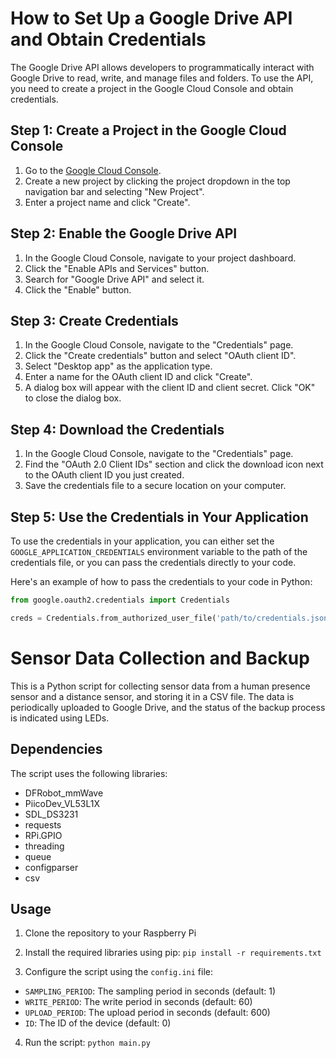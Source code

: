 # How to Set Up a Google Drive API and Obtain Credentials

The Google Drive API allows developers to programmatically interact with Google Drive to read, write, and manage files and folders. To use the API, you need to create a project in the Google Cloud Console and obtain credentials.

## Step 1: Create a Project in the Google Cloud Console

1. Go to the [Google Cloud Console](https://console.cloud.google.com/).
2. Create a new project by clicking the project dropdown in the top navigation bar and selecting "New Project".
3. Enter a project name and click "Create".

## Step 2: Enable the Google Drive API

1. In the Google Cloud Console, navigate to your project dashboard.
2. Click the "Enable APIs and Services" button.
3. Search for "Google Drive API" and select it.
4. Click the "Enable" button.

## Step 3: Create Credentials

1. In the Google Cloud Console, navigate to the "Credentials" page.
2. Click the "Create credentials" button and select "OAuth client ID".
3. Select "Desktop app" as the application type.
4. Enter a name for the OAuth client ID and click "Create".
5. A dialog box will appear with the client ID and client secret. Click "OK" to close the dialog box.

## Step 4: Download the Credentials

1. In the Google Cloud Console, navigate to the "Credentials" page.
2. Find the "OAuth 2.0 Client IDs" section and click the download icon next to the OAuth client ID you just created.
3. Save the credentials file to a secure location on your computer.

## Step 5: Use the Credentials in Your Application

To use the credentials in your application, you can either set the `GOOGLE_APPLICATION_CREDENTIALS` environment variable to the path of the credentials file, or you can pass the credentials directly to your code.

Here's an example of how to pass the credentials to your code in Python:

```python
from google.oauth2.credentials import Credentials

creds = Credentials.from_authorized_user_file('path/to/credentials.json')
```

# Sensor Data Collection and Backup

This is a Python script for collecting sensor data from a human presence sensor and a distance sensor, and storing it in a CSV file. The data is periodically uploaded to Google Drive, and the status of the backup process is indicated using LEDs.

## Dependencies

The script uses the following libraries:

- DFRobot_mmWave
- PiicoDev_VL53L1X
- SDL_DS3231
- requests
- RPi.GPIO
- threading
- queue
- configparser
- csv

## Usage

1. Clone the repository to your Raspberry Pi
2. Install the required libraries using pip:
```pip install -r requirements.txt```

3. Configure the script using the `config.ini` file:
- `SAMPLING_PERIOD`: The sampling period in seconds (default: 1)
- `WRITE_PERIOD`: The write period in seconds (default: 60)
- `UPLOAD_PERIOD`: The upload period in seconds (default: 600)
- `ID`: The ID of the device (default: 0)
4. Run the script:
```python main.py```

